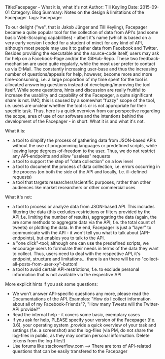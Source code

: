 Title:Facepager - What it is, what it's not
Author: Till Keyling
Date: 2015-09-01
Category: Blog
Summary: Notes on the design & limitations of the Facepager
Tags: Facepager


To our delight ("we", that is Jakob Jünger and Till Keyling), Facepager became a quite popular tool for the collection of data from API's (and some basic Web-Scraping capabilities) - albeit it's name (which is based on a very early version I coded for a student of mine) for any kind of API, although most people may use it to gather data from Facebook and Twitter.
Besides providing the executable and the source-code itself, users may ask for help on a Facebook-Page and/or the GitHub-Repo. These two feedback-mechanism are used quite regularly, while the most user prefer to contact us via E-Mail.
The constantly increasing user-base and thus the increasing number of questions/appeals for help, however, become more and more time-consuming, i.e. a large proportion of my time spent for the tool is allocated answering questions instead of developing/improving the tool itself. While some questions, hints and discussion are really fruitful to increase the usability and capability of the Facepager, a quite significant share is not. IMO, this is caused by a somewhat "fuzzy" scope of the tool, i.e. users are unclear whether the tool is or is not appropriate for their specific task. Thus, here is a quick overview from our perspective regarding the scope, area of use of our software and the intentions behind the development of the Facepager - in short: What it is and what it's not.  

What it is:

- a tool to simplify the process of gathering data from JSON-based APIs without the use of programming languages or predefined scripts, while leaving large degrees-of-freedom to the user. Thus, we do not restrict any API-endpoints and allow "useless" requests
- a tool to support the step of "data collection" on a low level
- a tool to document the process of data collection, i.e. errors occurring in the process (on both the side of the API and locally, f.e. ill-defined requests) 
- a tool that targets researchers/scientific purposes, rather than other audiences like market researchers or other commercial uses 

What it's not:

- a tool to process or analyze data from JSON-based API. This includes filtering the data (this excludes restrictions or filters provided by the API,f.e. limiting the number of results), aggregating the data (again, the are some methods to aggregate data via the API, f.e. the total count of tweets) or plotting the data. In the end, Facepager is just a "layer" to communicate with the API  - it won't tell you what to talk about (API-endpoints), but enables you to talk to the API. 
- a "one click"-tool; although one can use the predefined scripts, we encourage users to formulate their needs in terms of the data they want to collect. Thus, users need to deal with the respective API, it's endpoint, structure and limitations... there is an there will be no "collect-all-posts-from-user-xy"-button!
- a tool to avoid certain API-restrictions, f.e. to exclude personal information that is not available via the respective API.


More explicit hints if you ask some questions:

- We won't answer API-specific questions any more, please read the Documentations of the API. Examples: "How do I collect information about all of my Facebook-Friends"?, "How many Tweets will the Twitter-API provide?"
- Read the internal help - it covers some basic, exemplary cases
- If you ask for help, PLEASE specify your version of the Facepager (f.e. 3.6), your operating system ,provide a quick overview of your task and settings (f.e. a screenshot) and the log-files (via PM, do not share the log-files in public, as they may contain personal information. Delete tokens from the log-files!)
- Use forums like stackoverflow.com --> There are tons of API-related questions that can be easily transfered to the Facepager
